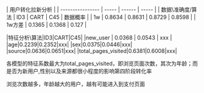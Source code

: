 


| 用户转化拉新分析     |
| ---------------- | ----- | ------ | ----- |
| 数据\准确度/算法 | ID3   | CART   | C45   | 数据概率 |
| 1w               | 0.8634 | 0.8631 | 0.8729 | 0.8598  |
| 1w方差           | 0.1365 | 0.1368 | 0.127 |

|特征分析\算法|ID3|CART|C45|
|new_user          | 0.0368 | 0.0543 | xxx |
|age|0.2239|0.2352|xxx|
|sex|0.0375|0.0446|xxx|
|source|0.0636|0.0651|xxx|
|total_pages_visited|0.6381|0.6008|xxx|

各模型的特征系数最大为total_pages_visited，即浏览页面次数，其次为年龄；而是否为新用户,性别以及来源都很小程度的影响第四阶段转化率

浏览次数越多，年龄越大的用户，越有可能进入到支付页面



